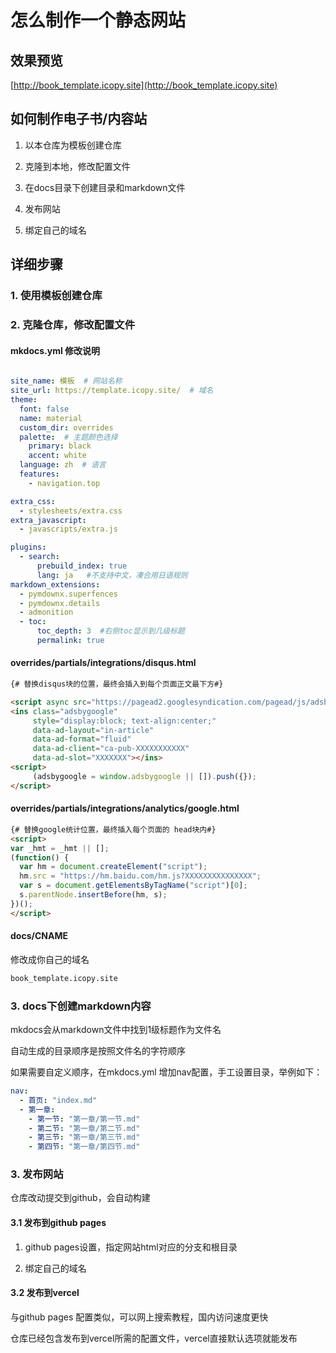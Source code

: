 # 怎么制作一个静态网站

## 效果预览

[http://book_template.icopy.site](http://book_template.icopy.site)


##  如何制作电子书/内容站

1. 以本仓库为模板创建仓库
   
2. 克隆到本地，修改配置文件
   
3. 在docs目录下创建目录和markdown文件  

4. 发布网站
   
5. 绑定自己的域名


## 详细步骤

### 1. 使用模板创建仓库


### 2. 克隆仓库，修改配置文件

#### mkdocs.yml 修改说明

```yml

site_name: 模板  # 网站名称
site_url: https://template.icopy.site/  # 域名
theme:
  font: false
  name: material
  custom_dir: overrides
  palette:  # 主题颜色选择
    primary: black
    accent: white
  language: zh  # 语言
  features:
    - navigation.top

extra_css:
  - stylesheets/extra.css
extra_javascript:
  - javascripts/extra.js

plugins:
  - search:
      prebuild_index: true
      lang: ja   #不支持中文，凑合用日语规则
markdown_extensions:
  - pymdownx.superfences
  - pymdownx.details
  - admonition
  - toc:
      toc_depth: 3  #右侧toc显示到几级标题
      permalink: true

```

#### overrides/partials/integrations/disqus.html

```html
{# 替换disqus块的位置，最终会插入到每个页面正文最下方#}

<script async src="https://pagead2.googlesyndication.com/pagead/js/adsbygoogle.js"></script>
<ins class="adsbygoogle"
     style="display:block; text-align:center;"
     data-ad-layout="in-article"
     data-ad-format="fluid"
     data-ad-client="ca-pub-XXXXXXXXXXX"
     data-ad-slot="XXXXXXX"></ins>
<script>
     (adsbygoogle = window.adsbygoogle || []).push({});
</script>

```

#### overrides/partials/integrations/analytics/google.html

```html
{# 替换google统计位置，最终插入每个页面的 head块内#}
<script>
var _hmt = _hmt || [];
(function() {
  var hm = document.createElement("script");
  hm.src = "https://hm.baidu.com/hm.js?XXXXXXXXXXXXXXX";
  var s = document.getElementsByTagName("script")[0]; 
  s.parentNode.insertBefore(hm, s);
})();
</script>

```

#### docs/CNAME
修改成你自己的域名
```html
book_template.icopy.site
```

### 3. docs下创建markdown内容

mkdocs会从markdown文件中找到1级标题作为文件名

自动生成的目录顺序是按照文件名的字符顺序

如果需要自定义顺序，在mkdocs.yml 增加nav配置，手工设置目录，举例如下：
```yml
nav:
  - 首页: "index.md"
  - 第一章:
    - 第一节: "第一章/第一节.md"
    - 第二节: "第一章/第二节.md"
    - 第三节: "第一章/第三节.md"
    - 第四节: "第一章/第四节.md"
```


### 3. 发布网站

仓库改动提交到github，会自动构建


#### 3.1 发布到github pages

1. github pages设置，指定网站html对应的分支和根目录


2. 绑定自己的域名


#### 3.2 发布到vercel

与github pages 配置类似，可以网上搜索教程，国内访问速度更快

仓库已经包含发布到vercel所需的配置文件，vercel直接默认选项就能发布

